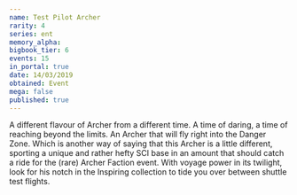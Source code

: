 ```yaml
---
name: Test Pilot Archer
rarity: 4
series: ent
memory_alpha:
bigbook_tier: 6
events: 15
in_portal: true
date: 14/03/2019
obtained: Event
mega: false
published: true
---
```


A different flavour of Archer from a different time. A time of daring, a time of reaching beyond the limits. An Archer that will fly right into the Danger Zone. Which is another way of saying that this Archer is a little different, sporting a unique and rather hefty SCI base in an amount that should catch a ride for the (rare) Archer Faction event. With voyage power in its twilight, look for his notch in the Inspiring collection to tide you over between shuttle test flights.
